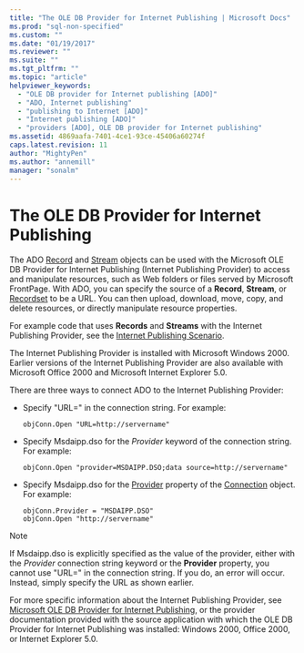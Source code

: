 ```yaml
---
title: "The OLE DB Provider for Internet Publishing | Microsoft Docs"
ms.prod: "sql-non-specified"
ms.custom: ""
ms.date: "01/19/2017"
ms.reviewer: ""
ms.suite: ""
ms.tgt_pltfrm: ""
ms.topic: "article"
helpviewer_keywords: 
  - "OLE DB provider for Internet publishing [ADO]"
  - "ADO, Internet publishing"
  - "publishing to Internet [ADO]"
  - "Internet publishing [ADO]"
  - "providers [ADO], OLE DB provider for Internet publishing"
ms.assetid: 4869aafa-7401-4ce1-93ce-45406a60274f
caps.latest.revision: 11
author: "MightyPen"
ms.author: "annemill"
manager: "sonalm"
---
```

# The OLE DB Provider for Internet Publishing
The ADO [Record](../../../ado/reference/ado-api/record-object-ado.md) and [Stream](../../../ado/reference/ado-api/stream-object-ado.md) objects can be used with the Microsoft OLE DB Provider for Internet Publishing (Internet Publishing Provider) to access and manipulate resources, such as Web folders or files served by Microsoft FrontPage. With ADO, you can specify the source of a **Record**, **Stream**, or [Recordset](../../../ado/reference/ado-api/recordset-object-ado.md) to be a URL. You can then upload, download, move, copy, and delete resources, or directly manipulate resource properties.  
  
 For example code that uses **Records** and **Streams** with the Internet Publishing Provider, see the [Internet Publishing Scenario](../../../ado/guide/data/internet-publishing-scenario.md).  
  
 The Internet Publishing Provider is installed with Microsoft Windows 2000. Earlier versions of the Internet Publishing Provider are also available with Microsoft Office 2000 and Microsoft Internet Explorer 5.0.  
  
 There are three ways to connect ADO to the Internet Publishing Provider:  
  
-   Specify "URL=" in the connection string. For example:  
  
    ```  
    objConn.Open "URL=http://servername"  
    ```  
  
-   Specify Msdaipp.dso for the *Provider* keyword of the connection string. For example:  
  
    ```  
    objConn.Open "provider=MSDAIPP.DSO;data source=http://servername"  
    ```  
  
-   Specify Msdaipp.dso for the [Provider](../../../ado/reference/ado-api/provider-property-ado.md) property of the [Connection](../../../ado/reference/ado-api/connection-object-ado.md) object. For example:  
  
    ```  
    objConn.Provider = "MSDAIPP.DSO"  
    objConn.Open "http://servername"  
    ```  
  
> [!NOTE]
>  If Msdaipp.dso is explicitly specified as the value of the provider, either with the *Provider* connection string keyword or the **Provider** property, you cannot use "URL=" in the connection string. If you do, an error will occur. Instead, simply specify the URL as shown earlier.  
  
 For more specific information about the Internet Publishing Provider, see [Microsoft OLE DB Provider for Internet Publishing](../../../ado/guide/appendixes/microsoft-ole-db-provider-for-internet-publishing.md), or the provider documentation provided with the source application with which the OLE DB Provider for Internet Publishing was installed: Windows 2000, Office 2000, or Internet Explorer 5.0.